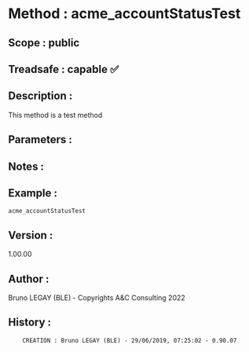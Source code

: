 ﻿# **Method :** acme_accountStatusTest
## **Scope :** public
## **Treadsafe :** capable ✅ 
## **Description :** 
This method is a test method
## **Parameters :** 
## **Notes :** 

## **Example :** 
```
acme_accountStatusTest
```
## **Version :** 
1.00.00
## **Author :** 
Bruno LEGAY (BLE) - Copyrights A&C Consulting 2022
## **History :** 
 
        CREATION : Bruno LEGAY (BLE) - 29/06/2019, 07:25:02 - 0.90.07
